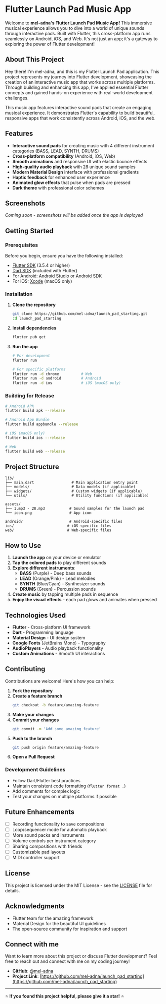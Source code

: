 # Flutter Launch Pad Music App

Welcome to **mel-adna's Flutter Launch Pad Music App!** 
This immersive musical experience allows you to dive into a world of unique sounds through interactive pads. Built with Flutter, this cross-platform app runs seamlessly on Android, iOS, and Web. It's not just an app; it's a gateway to exploring the power of Flutter development!

## About This Project

Hey there! I'm mel-adna, and this is my Flutter Launch Pad application. This project represents my journey into Flutter development, showcasing the creation of an interactive music app that works across multiple platforms. Through building and enhancing this app, I've applied essential Flutter concepts and gained hands-on experience with real-world development challenges.

This music app features interactive sound pads that create an engaging musical experience. It demonstrates Flutter's capability to build beautiful, responsive apps that work consistently across Android, iOS, and the web.

## Features

- **Interactive sound pads** for creating music with 4 different instrument categories (BASS, LEAD, SYNTH, DRUMS)
- **Cross-platform compatibility** (Android, iOS, Web)
- **Smooth animations** and responsive UI with elastic bounce effects
- **High-quality audio playback** with 28 unique sound samples
- **Modern Material Design** interface with professional gradients
- **Haptic feedback** for enhanced user experience
- **Animated glow effects** that pulse when pads are pressed
- **Dark theme** with professional color schemes

## Screenshots

*Coming soon - screenshots will be added once the app is deployed*

## Getting Started

### Prerequisites

Before you begin, ensure you have the following installed:
- [Flutter SDK](https://docs.flutter.dev/get-started/install) (3.5.4 or higher)
- [Dart SDK](https://dart.dev/get-dart) (included with Flutter)
- For Android: [Android Studio](https://developer.android.com/studio) or Android SDK
- For iOS: [Xcode](https://developer.apple.com/xcode/) (macOS only)

### Installation

1. **Clone the repository**
   ```bash
   git clone https://github.com/mel-adna/launch_pad_starting.git
   cd launch_pad_starting
   ```

2. **Install dependencies**
   ```bash
   flutter pub get
   ```

3. **Run the app**
   ```bash
   # For development
   flutter run
   
   # For specific platforms
   flutter run -d chrome          # Web
   flutter run -d android         # Android
   flutter run -d ios             # iOS (macOS only)
   ```

### Building for Release

```bash
# Android APK
flutter build apk --release

# Android App Bundle
flutter build appbundle --release

# iOS (macOS only)
flutter build ios --release

# Web
flutter build web --release
```

## Project Structure

```
lib/
├── main.dart                 # Main application entry point
├── models/                   # Data models (if applicable)
├── widgets/                  # Custom widgets (if applicable)
└── utils/                    # Utility functions (if applicable)

assets/
├── 1.mp3 - 28.mp3           # Sound samples for the launch pad
└── icon.png                 # App icon

android/                     # Android-specific files
ios/                        # iOS-specific files
web/                        # Web-specific files
```

## How to Use

1. **Launch the app** on your device or emulator
2. **Tap the colored pads** to play different sounds
3. **Explore different instruments**:
   - **BASS** (Purple) - Deep bass sounds
   - **LEAD** (Orange/Pink) - Lead melodies
   - **SYNTH** (Blue/Cyan) - Synthesizer sounds  
   - **DRUMS** (Green) - Percussion sounds
4. **Create music** by tapping multiple pads in sequence
5. **Enjoy the visual effects** - each pad glows and animates when pressed

## Technologies Used

- **Flutter** - Cross-platform UI framework
- **Dart** - Programming language
- **Material Design** - UI design system
- **Google Fonts** (JetBrains Mono) - Typography
- **AudioPlayers** - Audio playback functionality
- **Custom Animations** - Smooth UI interactions

## Contributing

Contributions are welcome! Here's how you can help:

1. **Fork the repository**
2. **Create a feature branch**
   ```bash
   git checkout -b feature/amazing-feature
   ```
3. **Make your changes**
4. **Commit your changes**
   ```bash
   git commit -m 'Add some amazing feature'
   ```
5. **Push to the branch**
   ```bash
   git push origin feature/amazing-feature
   ```
6. **Open a Pull Request**

### Development Guidelines

- Follow Dart/Flutter best practices
- Maintain consistent code formatting (`flutter format .`)
- Add comments for complex logic
- Test your changes on multiple platforms if possible

## Future Enhancements

- [ ] Recording functionality to save compositions
- [ ] Loop/sequencer mode for automatic playback
- [ ] More sound packs and instruments
- [ ] Volume controls per instrument category
- [ ] Sharing compositions with friends
- [ ] Customizable pad layouts
- [ ] MIDI controller support

## License

This project is licensed under the MIT License - see the [LICENSE](LICENSE) file for details.

## Acknowledgments

- Flutter team for the amazing framework
- Material Design for the beautiful UI guidelines
- The open-source community for inspiration and support

## Connect with me

Want to learn more about this project or discuss Flutter development? Feel free to reach out and connect with me on my coding journey!

- **GitHub**: [@mel-adna](https://github.com/mel-adna)
- **Project Link**: [https://github.com/mel-adna/launch_pad_starting](https://github.com/mel-adna/launch_pad_starting)

---

⭐ **If you found this project helpful, please give it a star!** ⭐
